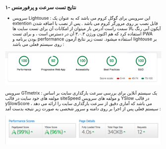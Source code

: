 ### ۱- نتایج تست سرعت و پرفورمنس

-   سرویس Lightouse : این سرویس برای گوگل کروم می باشد که به عنوان یک extention قابل نصب بر روی مرورگر کروم می باشد . پس از نصب با اضافه شدن آیکون آبی رنگ بالا سمت راست آدرس بار میتوان از امکانات آن برای تست سایت ها استفاده کرد که هم اکنون ورژن ۳.۰.۳ آن در دسترس است ، و برای تست PWA بودن برنامه و performance استفاده میشود. تست زیر نتایج آزمون lightouse بر روی سیستم فعلی می باشد :

![performance](../../../_assets/images/performance.png)

سرویس GTmetrix : یک سیستم آنلاین برای بررسی سرعت بارگذاری سایت بر اساس مولفه های خود سایت در قالب siteSpeed و مولفه های سرویس YSlow در قالب ySlowScore می باشد که آماری دقیق از سرعت بارگذاری سایت را ارائه می دهد ، سیستم فعلی پس از اجرا بر روی دامنه و سرور شخصی به صورت زیر نتیجه بدست آمد :

![gtmetrix](../../../_assets/images/gtmetrix.png)
